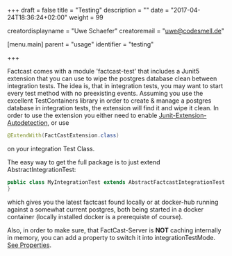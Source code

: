 +++
draft = false
title = "Testing"
description = ""
date = "2017-04-24T18:36:24+02:00"
weight = 99

creatordisplayname = "Uwe Schaefer"
creatoremail = "uwe@codesmell.de"

[menu.main]
parent = "usage"
identifier = "testing"

+++

Factcast comes with a module 'factcast-test' that includes a Junit5 extension that you can use to wipe the postgres database clean between integration tests.
The idea is, that in integration tests, you may want to start every test method with no preexisting events.
Assuming you use the excellent TestContainers library in order to create & manage a postgres database in integration tests, the extension will find it and wipe it clean.
In order to use the extension you either need to enable [Junit-Extension-Autodetection](https://junit.org/junit5/docs/current/user-guide/#running-tests-build-maven-config-params), or use
```java
@ExtendWith(FactCastExtension.class)
``` 
on your integration Test Class.

The easy way to get the full package is to just extend AbstractIntegrationTest:

```java
public class MyIntegrationTest extends AbstractFactcastIntegrationTest { // ...
} 
```
which gives you the latest factcast found locally or at docker-hub running against a somewhat current postgres, both being started in a docker container (locally installed docker is a prerequiste of course).

Also, in order to make sure, that FactCast-Server is **NOT** caching internally in memory, you can add a property to switch it into integrationTestMode. 
[See Properties](/setup/properties).

  
